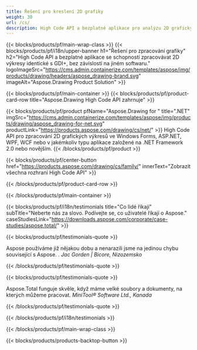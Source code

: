 ```yaml
---
title: Řešení pro kreslení 2D grafiky 
weight: 30
url: /cs/
description: High Code API a bezplatné aplikace pro analýzu 2D grafických výkresů. Schopnost kreslit čáry, křivky a postavy, stejně jako převádět obrázky do různých formátů.
---
```


{{< blocks/products/pf/main-wrap-class >}}
{{< blocks/products/pf/i18n/upper-banner h1="Řešení pro zpracování grafiky" h2="High Code API a bezplatné aplikace se schopností zpracovávat 2D výkresy identické s GDI+, bez závislosti na jiném softwaru." logoImageSrc="https://cms.admin.containerize.com/templates/aspose/img/products/drawing/headers/aspose_drawing-brand.svg" imageAlt="Aspose.Drawing Product Solution" >}}

{{< blocks/products/pf/main-container >}}
{{< blocks/products/pf/product-card-row title="Aspose.Drawing High Code API zahrnuje" >}}

{{< blocks/products/pf/product pfName="Aspose.Drawing for " title=".NET" imgSrc="https://cms.admin.containerize.com/templates/aspose/img/products/drawing/aspose_drawing-for-net.svg" productLink="https://products.aspose.com/drawing/cs/net/" >}}
High Code API pro zpracování 2D grafických výkresů ve Windows Forms, ASP.NET, WPF, WCF nebo v jakémkoliv typu aplikace založené na .NET Framework 2.0 nebo novějším.
{{< /blocks/products/pf/product >}}

{{< blocks/products/pf/center-button href="https://products.aspose.com/drawing/cs/family/" innerText="Zobrazit všechna rozhraní High Code API" >}}

{{< /blocks/products/pf/product-card-row >}}

{{< /blocks/products/pf/main-container >}}

{{< blocks/products/pf/i18n/testimonials title="Co lidé říkají" subTitle="Neberte nás za slovo. Podívejte se, co uživatelé říkají o Aspose." caseStudiesLink="https://downloads.aspose.com/corporate/case-studies/aspose.total/" >}}

{{< blocks/products/pf/testimonials-quote >}}
<p class="first">
 Aspose používáme již nějakou dobu a nenarazili jsme na jedinou chybu související s Aspose. .
 <em>
  Jac Gorden | Bicore, Nizozemsko
 </em>
</p>

{{< /blocks/products/pf/testimonials-quote >}}

{{< blocks/products/pf/testimonials-quote >}}
<p class="second">
 Aspose.Total funguje skvěle, když máme velké soubory a dokumenty, na kterých můžeme pracovat.
 <em>
  MiniTool® Software Ltd., Kanada
 </em>
</p>

{{< /blocks/products/pf/testimonials-quote >}}

{{< /blocks/products/pf/i18n/testimonials >}}

{{< /blocks/products/pf/main-wrap-class >}}

{{< blocks/products/products-backtop-button >}}